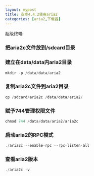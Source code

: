 ```yaml
---
layout: mypost
title: 安卓4.4.2使用aria2
categories: [aria2,下载器]
---  
```


超级终端

### 把aria2c文件放到/sdcard目录
### 建立在data/data内aria2目录  
 
```c  
mkdir -p /data/data/aria2  
```  
### 复制aria2c文件到aria2目录  

```c  
cp /sdcard/aria2c /data/data/aria2/  
```  


### 赋予744管理权限文件  

```c  
chmod 744 /data/data/aria2/aria2c  
```  
  

### 启动aria2的RPC模式  

```c    
./aria2c --enable-rpc --rpc-listen-all  
```  



### 查看aria2版本  

```c    
./aria2c -v  
```  